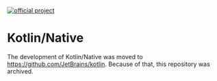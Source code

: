 [![official project](http://jb.gg/badges/official.svg)](https://confluence.jetbrains.com/display/ALL/JetBrains+on+GitHub)
# Kotlin/Native  #

The development of Kotlin/Native was moved to https://github.com/JetBrains/kotlin.
Because of that, this repository was archived.
